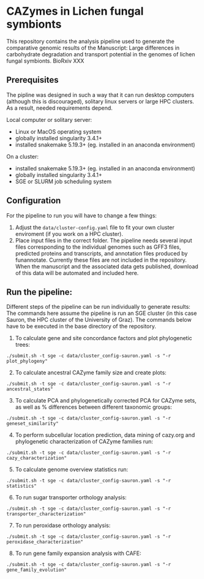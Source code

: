 # CAZymes in Lichen fungal symbionts

This repository contains the analysis pipeline used to generate the comparative genomic results of the Manuscript: Large differences in carbohydrate degradation and transport potential in the genomes of lichen fungal symbionts. BioRxiv XXX

## Prerequisites
The pipline was designed in such a way that it can run desktop computers (although this is discouraged), solitary linux servers or large HPC clusters. As a result, needed requirements depend.

Local computer or solitary server:

- Linux or MacOS operating system
- globally installed singularity 3.4.1+ 
- installed snakemake 5.19.3+ (eg. installed in an anaconda environment)

On a cluster:

- installed snakemake 5.19.3+ (eg. installed in an anaconda environment)
- globally installed singularity 3.4.1+
- SGE or SLURM job scheduling system

## Configuration

For the pipeline to run you will have to change a few things:

1. Adjust the `data/cluster-config.yaml` file to fit your own cluster enviroment (if you work on a HPC cluster).
3. Place input files in the correct folder. The pipeline needs several input files corresponding to the individual genomes such as GFF3 files, predicted proteins and transcripts, and annotation files produced by funannotate. Currently these files are not included in the repository. When the manuscript and the associated data gets published, download of this data will be automated and included here. 

## Run the pipeline:

Different steps of the pipeline can be run individually to generate results:
The commands here assume the pipeline is run an SGE cluster (in this case Sauron, the HPC cluster of the University of Graz). The commands below have to be executed in the base directory of the repository.

1. To calculate gene and site concordance factors and plot phylogenetic trees:
	
```
./submit.sh -t sge -c data/cluster_config-sauron.yaml -s "-r plot_phylogeny"
```

2. To calculate ancestral CAZyme family size and create plots:

```
./submit.sh -t sge -c data/cluster_config-sauron.yaml -s "-r ancestral_states"
```

3. To calculate PCA and phylogenetically corrected PCA for CAZyme sets, as well as % differences between different taxonomic groups:

```
./submit.sh -t sge -c data/cluster_config-sauron.yaml -s "-r geneset_similarity"
```

4. To perform subcellular location prediction, data mining of cazy.org and phylogenetic characterization of CAZyme families run: 

```
./submit.sh -t sge -c data/cluster_config-sauron.yaml -s "-r cazy_characterization"
```

5. To calculate genome overview statistics run:

```
./submit.sh -t sge -c data/cluster_config-sauron.yaml -s "-r statistics"
```

6. To run sugar transporter orthology analysis:

```
./submit.sh -t sge -c data/cluster_config-sauron.yaml -s "-r transporter_characterization"
```

7. To run peroxidase orthology analysis:
```
./submit.sh -t sge -c data/cluster_config-sauron.yaml -s "-r peroxidase_characterization"
```

8. To run gene family expansion analysis with CAFE:

```
./submit.sh -t sge -c data/cluster_config-sauron.yaml -s "-r gene_family_evolution"
```




 
